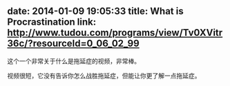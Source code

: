 date: 2014-01-09 19:05:33
title: What is Procrastination
link: http://www.tudou.com/programs/view/Tv0XVitr36c/?resourceId=0_06_02_99
---

这个一个非常关于什么是拖延症的视频，非常棒。

视频很短，它没有告诉你怎么战胜拖延症，但能让你更了解一点拖延症。
